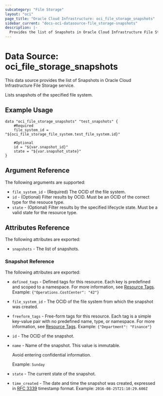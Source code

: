 ```yaml
---
subcategory: "File Storage"
layout: "oci"
page_title: "Oracle Cloud Infrastructure: oci_file_storage_snapshots"
sidebar_current: "docs-oci-datasource-file_storage-snapshots"
description: |-
  Provides the list of Snapshots in Oracle Cloud Infrastructure File Storage service
---
```


# Data Source: oci_file_storage_snapshots
This data source provides the list of Snapshots in Oracle Cloud Infrastructure File Storage service.

Lists snapshots of the specified file system.


## Example Usage

```hcl
data "oci_file_storage_snapshots" "test_snapshots" {
	#Required
	file_system_id = "${oci_file_storage_file_system.test_file_system.id}"

	#Optional
	id = "${var.snapshot_id}"
	state = "${var.snapshot_state}"
}
```

## Argument Reference

The following arguments are supported:

* `file_system_id` - (Required) The OCID of the file system.
* `id` - (Optional) Filter results by OCID. Must be an OCID of the correct type for the resouce type. 
* `state` - (Optional) Filter results by the specified lifecycle state. Must be a valid state for the resource type. 


## Attributes Reference

The following attributes are exported:

* `snapshots` - The list of snapshots.

### Snapshot Reference

The following attributes are exported:

* `defined_tags` - Defined tags for this resource. Each key is predefined and scoped to a namespace. For more information, see [Resource Tags](https://docs.cloud.oracle.com/iaas/Content/General/Concepts/resourcetags.htm). Example: `{"Operations.CostCenter": "42"}` 
* `file_system_id` - The OCID of the file system from which the snapshot was created. 
* `freeform_tags` - Free-form tags for this resource. Each tag is a simple key-value pair with no predefined name, type, or namespace. For more information, see [Resource Tags](https://docs.cloud.oracle.com/iaas/Content/General/Concepts/resourcetags.htm). Example: `{"Department": "Finance"}` 
* `id` - The OCID of the snapshot.
* `name` - Name of the snapshot. This value is immutable.

	Avoid entering confidential information.

	Example: `Sunday` 
* `state` - The current state of the snapshot.
* `time_created` - The date and time the snapshot was created, expressed in [RFC 3339](https://tools.ietf.org/rfc/rfc3339) timestamp format.  Example: `2016-08-25T21:10:29.600Z` 

